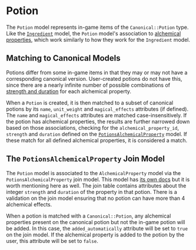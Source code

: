# Potion

The `Potion` model represents in-game items of the `Canonical::Potion` type. Like the [`Ingredient`](/docs/in_game_items/ingredient.md) model, the `Potion` model's association to [alchemical properties](/docs/canonical_models/canonical-ingredient.md#accessing-alchemical-properties), which work similarly to how they work for the `Ingredient` model.

## Matching to Canonical Models

Potions differ from some in-game items in that they may or may not have a corresponding canonical version. User-created potions do not have this, since there are a nearly infinite number of possible combinations of [strength and duration](/docs/in_game_items/potions-alchemical-property.md) for each alchemical property.

When a `Potion` is created, it is then matched to a subset of canonical potions by its `name`, `unit_weight` and `magical_effects` attributes (if defined). The `name` and `magical_effects` attributes are matched case-insensitively. If the potion has alchemical properties, the results are further narrowed down based on those associations, checking for the `alchemical_property_id`, `strength` and `duration` defined on the [`PotionsAlchemicalProperty`](/docs/in_game_items/potions-alchemical-property.md) model. If these match for all defined alchemical properties, it is considered a match.

## The `PotionsAlchemicalProperty` Join Model

The `Potion` model is associated to the `AlchemicalProperty` model via the `PotionsAlchemicalProperty` join model. This model has [its own docs](/docs/in_game_items/potions-alchemical-property.md) but it is worth mentioning here as well. The join table contains attributes about the integer `strength` and `duration` of the property in that potion. There is a validation on the join model ensuring that no potion can have more than 4 alchemical effects.

When a potion is matched with a `Canonical::Potion`, any alchemical properties present on the canonical potion but not the in-game potion will be added. In this case, the `added_automatically` attribute will be set to `true` on the join model. If the alchemical property is added to the potion by the user, this attribute will be set to `false`.
